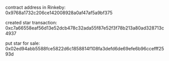 contract address in Rinkeby: 0x9768a1732c206ce142008928a0af47af5a9bf375

created star transaction: 0xc7a66558eaf56d13e52dcb478c32ada55f87e52f3f78b213a80ad328713c4937

put star for sale: 0x02ed94abb5588fce5822d6c1858814f108fa3defd6de69efe6b96ccefff2593d

